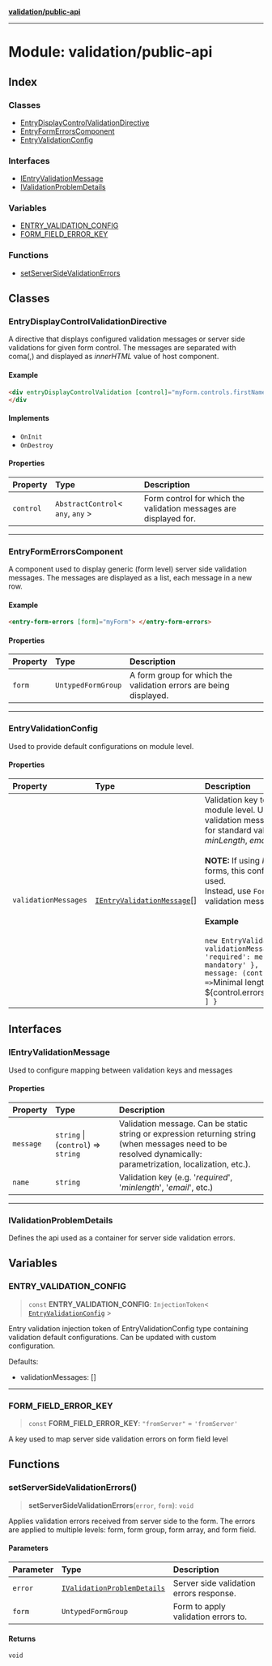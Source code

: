 [**validation/public-api**](validation_public_api.md)

---

# Module: validation/public-api

## Index

### Classes

- [EntryDisplayControlValidationDirective](validation_public_api.md#entrydisplaycontrolvalidationdirective)
- [EntryFormErrorsComponent](validation_public_api.md#entryformerrorscomponent)
- [EntryValidationConfig](validation_public_api.md#entryvalidationconfig)

### Interfaces

- [IEntryValidationMessage](validation_public_api.md#ientryvalidationmessage)
- [IValidationProblemDetails](validation_public_api.md#ivalidationproblemdetails)

### Variables

- [ENTRY_VALIDATION_CONFIG](validation_public_api.md#entry_validation_config)
- [FORM_FIELD_ERROR_KEY](validation_public_api.md#form_field_error_key)

### Functions

- [setServerSideValidationErrors](validation_public_api.md#setserversidevalidationerrors)

## Classes

### EntryDisplayControlValidationDirective

A directive that displays configured validation messages or server side validations for given form control.
The messages are separated with coma(,) and displayed as _innerHTML_ value of host component.

#### Example

```html
<div entryDisplayControlValidation [control]="myForm.controls.firstName">
</div
```

#### Implements

- `OnInit`
- `OnDestroy`

#### Properties

| Property  | Type                                | Description                                                       |
| :-------- | :---------------------------------- | :---------------------------------------------------------------- |
| `control` | `AbstractControl`\< `any`, `any` \> | Form control for which the validation messages are displayed for. |

---

### EntryFormErrorsComponent

A component used to display generic (form level) server side validation messages.
The messages are displayed as a list, each message in a new row.

#### Example

```html
<entry-form-errors [form]="myForm"> </entry-form-errors>
```

#### Properties

| Property | Type               | Description                                                       |
| :------- | :----------------- | :---------------------------------------------------------------- |
| `form`   | `UntypedFormGroup` | A form group for which the validation errors are being displayed. |

---

### EntryValidationConfig

Used to provide default configurations on module level.

#### Properties

| Property             | Type                                                                            | Description                                                                                                                                                                                                                                                                                                                                                                                                                                                                                                                                                                                                                                               |
| :------------------- | :------------------------------------------------------------------------------ | :-------------------------------------------------------------------------------------------------------------------------------------------------------------------------------------------------------------------------------------------------------------------------------------------------------------------------------------------------------------------------------------------------------------------------------------------------------------------------------------------------------------------------------------------------------------------------------------------------------------------------------------------------------- |
| `validationMessages` | [`IEntryValidationMessage`](validation_public_api.md#ientryvalidationmessage)[] | Validation key to message configuration on module level. Used to configure client side validation messages<br />for standard validators (_required_, _minLength_, _email_, etc.).<br /><br />**NOTE:** If using _Formly_ package to render forms, this configuration should not be used.<br />Instead, use `FormlyModule` to configure validation messages.<br /><br />**Example**<br /><br />`new EntryValidationConfig() {   validationMessages: [     { name: 'required': message: 'This field is mandatory' },     { name: 'minlength', message: (control: AbstractControl) =>`Minimal length is ${control.errors.minlength.requiredLength}`}   ] } ` |

## Interfaces

### IEntryValidationMessage

Used to configure mapping between validation keys and messages

#### Properties

| Property  | Type                                | Description                                                                                                                                                         |
| :-------- | :---------------------------------- | :------------------------------------------------------------------------------------------------------------------------------------------------------------------ |
| `message` | `string` \| (`control`) => `string` | Validation message. Can be static string or expression returning string<br /> (when messages need to be resolved dynamically: parametrization, localization, etc.). |
| `name`    | `string`                            | Validation key (e.g. '_required_', '_minlength_', '_email_', etc.)                                                                                                  |

---

### IValidationProblemDetails

Defines the api used as a container for server side validation errors.

## Variables

### ENTRY_VALIDATION_CONFIG

> `const` **ENTRY_VALIDATION_CONFIG**: `InjectionToken`\< [`EntryValidationConfig`](validation_public_api.md#entryvalidationconfig) \>

Entry validation injection token of EntryValidationConfig type containing validation default configurations.
Can be updated with custom configuration.

Defaults:

- validationMessages: []

---

### FORM_FIELD_ERROR_KEY

> `const` **FORM_FIELD_ERROR_KEY**: `"fromServer"` = `'fromServer'`

A key used to map server side validation errors on form field level

## Functions

### setServerSideValidationErrors()

> **setServerSideValidationErrors**(`error`, `form`): `void`

Applies validation errors received from server side to the form.
The errors are applied to multiple levels: form, form group, form array, and form field.

#### Parameters

| Parameter | Type                                                                              | Description                             |
| :-------- | :-------------------------------------------------------------------------------- | :-------------------------------------- |
| `error`   | [`IValidationProblemDetails`](validation_public_api.md#ivalidationproblemdetails) | Server side validation errors response. |
| `form`    | `UntypedFormGroup`                                                                | Form to apply validation errors to.     |

#### Returns

`void`
